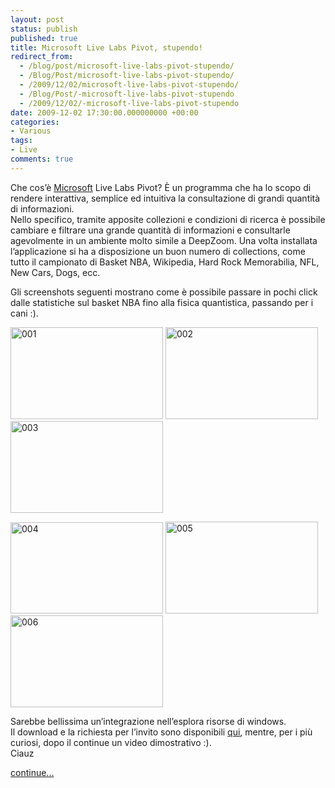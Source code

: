```yaml
---
layout: post
status: publish
published: true
title: Microsoft Live Labs Pivot, stupendo!
redirect_from: 
  - /blog/post/microsoft-live-labs-pivot-stupendo/
  - /Blog/Post/microsoft-live-labs-pivot-stupendo/
  - /2009/12/02/microsoft-live-labs-pivot-stupendo/
  - /Blog/Post/-microsoft-live-labs-pivot-stupendo
  - /2009/12/02/-microsoft-live-labs-pivot-stupendo
date: 2009-12-02 17:30:00.000000000 +00:00
categories:
- Various
tags:
- Live
comments: true
---
```

<p>Che cos’è <a title="Microsoft Corporation" href="http://www.microsoft.com" rel="nofollow" target="_blank">Microsoft</a> Live Labs Pivot? È un programma che ha lo scopo di rendere interattiva, semplice ed intuitiva la consultazione di grandi quantità di informazioni.     <br />Nello specifico, tramite apposite collezioni e condizioni di ricerca è possibile cambiare e filtrare una grande quantità di informazioni e consultarle agevolmente in un ambiente molto simile a DeepZoom. Una volta installata l’applicazione si ha a disposizione un buon numero di collections, come tutto il campionato di Basket NBA, Wikipedia, Hard Rock Memorabilia, NFL, New Cars, Dogs, ecc.</p>  <p>Gli screenshots seguenti mostrano come è possibile passare in pochi click dalle statistiche sul basket NBA fino alla fisica quantistica, passando per i cani :).</p>  <p><a href="http://imperugo.tostring.it/Content/Uploaded/image/d5707cbe-68cc-4668-8261-10e774d291db.jpg" rel="shadowbox[MLLPivot]"><img style="border-right-width: 0px; display: inline; border-top-width: 0px; border-bottom-width: 0px; border-left-width: 0px" title="001" border="0" alt="001" src="http://imperugo.tostring.it/Content/Uploaded/image/0aab05eb-8fdc-4ff1-a452-c49babf94d82.jpg" width="244" height="147" /></a> <a href="http://imperugo.tostring.it/Content/Uploaded/image/46b79c4f-9c11-4d66-ad04-aff238a32b2b.jpg" rel="shadowbox[MLLPivot]"><img style="border-right-width: 0px; display: inline; border-top-width: 0px; border-bottom-width: 0px; border-left-width: 0px" title="002" border="0" alt="002" src="http://imperugo.tostring.it/Content/Uploaded/image/b693308d-8379-4a1f-ae9d-91527e074a4b.jpg" width="244" height="147" /></a> <a href="http://imperugo.tostring.it/Content/Uploaded/image/d3062645-0d21-4c6f-9f8a-5aa4c4b3a2a7.jpg" rel="shadowbox[MLLPivot]"><img style="border-right-width: 0px; display: inline; border-top-width: 0px; border-bottom-width: 0px; border-left-width: 0px" title="003" border="0" alt="003" src="http://imperugo.tostring.it/Content/Uploaded/image/fbf0857c-ed63-477e-9002-87bdf1f94acc.jpg" width="244" height="147" /></a> </p>  <p><a href="http://imperugo.tostring.it/Content/Uploaded/image/0b84f38a-0e3a-4574-99cd-57e4d33176d8.jpg" rel="shadowbox[MLLPivot]"><img style="border-right-width: 0px; display: inline; border-top-width: 0px; border-bottom-width: 0px; border-left-width: 0px" title="004" border="0" alt="004" src="http://imperugo.tostring.it/Content/Uploaded/image/b0612546-3eed-4167-9b00-f4dea9070b3d.jpg" width="244" height="146" /></a> <a href="http://imperugo.tostring.it/Content/Uploaded/image/92f3cba5-c0e4-417c-9d95-8d7123792f3f.jpg" rel="shadowbox[MLLPivot]"><img style="border-right-width: 0px; display: inline; border-top-width: 0px; border-bottom-width: 0px; border-left-width: 0px" title="005" border="0" alt="005" src="http://imperugo.tostring.it/Content/Uploaded/image/fb15dbee-5025-4d7b-b01f-1fb67d28314b.jpg" width="244" height="147" /></a> <a href="http://imperugo.tostring.it/Content/Uploaded/image/cab391b3-0094-46a6-bc3f-426304e8c54f.jpg" rel="shadowbox[MLLPivot]"><img style="border-right-width: 0px; display: inline; border-top-width: 0px; border-bottom-width: 0px; border-left-width: 0px" title="006" border="0" alt="006" src="http://imperugo.tostring.it/Content/Uploaded/image/303e51fa-fde8-4ec6-adbc-2b131ebc5578.jpg" width="244" height="147" /></a> </p>  <p>Sarebbe bellissima un’integrazione nell’esplora risorse di windows.    <br />Il download e la richiesta per l’invito sono disponibili <a title="Microsoft Live Labs Pivot" href="http://www.getpivot.com/" rel="nofollow" target="_blank">qui</a>, mentre, per i più curiosi, dopo il continue un video dimostrativo :).     <br />Ciauz</p>  <p><a class="more" href="http://imperugo.tostring.it/blog/post/microsoft-live-labs-pivot-stupendo/">continue...</a></p>
